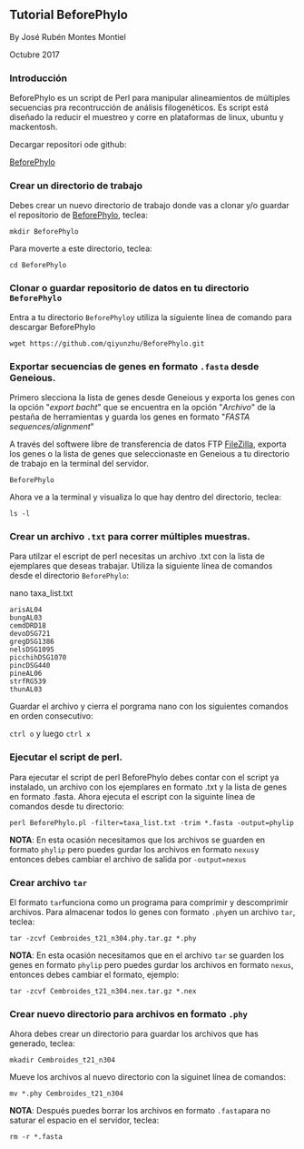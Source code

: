 ## Tutorial BeforePhylo

By José Rubén Montes Montiel

Octubre 2017


### IntroducciónBeforePhylo es un script de Perl  para manipular alineamientos de múltiples secuencias pra recontrucción de análisis filogenéticos. Es script está diseñado la reducir el muestreo y corre en plataformas de linux, ubuntu y mackentosh.
Decargar repositori ode github:

[BeforePhylo](https://github.com/qiyunzhu/BeforePhylo)

### Crear un directorio de trabajo
Debes crear un nuevo directorio de trabajo donde vas a clonar y/o guardar el repositorio de [BeforePhylo](https://github.com/qiyunzhu/BeforePhylo), teclea:`mkdir BeforePhylo`Para moverte a este directorio, teclea:`cd BeforePhylo`### Clonar o guardar repositorio de datos en tu directorio `BeforePhylo`

Entra a tu directorio `BeforePhylo`y utiliza la siguiente línea de comando para descargar BeforePhylo

`wget https://github.com/qiyunzhu/BeforePhylo.git`
### Exportar secuencias de genes en formato `.fasta` desde Geneious.

Primero slecciona la lista de genes desde Geneious y exporta los genes con la opción "_export bacht_" que se encuentra en la opción "_Archivo_" de la pestaña de herramientas y guarda los genes en formato "_FASTA sequences/alignment_" 

A través del softwere libre de transferencia de datos FTP [FileZilla](https://filezilla-project.org/download.php), exporta los genes o la lista de genes que seleccionaste en Geneious a tu directorio de trabajo en la terminal del servidor.

 `BeforePhylo`
 
 Ahora ve a la terminal y visualiza lo que hay dentro del directorio, teclea:


`ls -l`

### Crear un archivo `.txt` para correr múltiples muestras. 

Para utilzar el escript de perl necesitas un archivo .txt con la lista de ejemplares que deseas trabajar. Utiliza la siguiente línea de comandos desde el directorio `BeforePhylo`:

nano taxa_list.txt

```arisAL04bungAL03cemdDRD18devoDSG721gregDSG1386nelsDSG1095picchihDSG1070pincDSG440pineAL06strfRG539thunAL03
```
Guardar el archivo y cierra el porgrama nano con los siguientes comandos en orden consecutivo:`ctrl o` y luego `ctrl x`### Ejecutar el script de perl.

Para ejecutar el script de perl BeforePhylo debes contar con el script ya instalado, un archivo con los ejemplares en formato .txt y la lista de genes en formato .fasta. Ahora ejecuta el escript con la siguinte línea de comandos desde tu directorio:

`perl BeforePhylo.pl -filter=taxa_list.txt -trim *.fasta -output=phylip`


**NOTA**: En esta ocasión necesitamos que los archivos se guarden en formato `phylip` pero puedes gurdar los archivos en formato `nexus`y entonces debes cambiar el archivo de salida por `-output=nexus` 

### Crear archivo `tar`

El formato `tar`funciona como un programa para comprimir y descomprimir archivos. Para almacenar todos lo genes con formato `.phy`en un archivo `tar`, teclea:

`tar -zcvf Cembroides_t21_n304.phy.tar.gz *.phy`

**NOTA**: En esta ocasión necesitamos que en el archivo `tar` se guarden los genes en formato `phylip` pero puedes gurdar los archivos en formato `nexus`, entonces debes cambiar el formato, ejemplo: 

`tar -zcvf Cembroides_t21_n304.nex.tar.gz *.nex`

### Crear nuevo directorio para archivos en formato `.phy`

Ahora debes crear un directorio para guardar los archivos que has generado, teclea:

`mkadir Cembroides_t21_n304`

Mueve los archivos al nuevo directorio con la siguinet línea de comandos:

`mv *.phy Cembroides_t21_n304`

**NOTA**: Después puedes borrar los archivos en formato `.fasta`para no saturar el espacio en el servidor, teclea:

`rm -r *.fasta`


